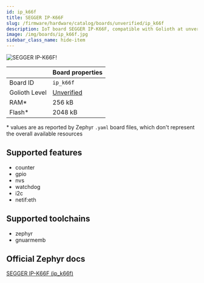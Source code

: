 ```yaml
---
id: ip_k66f
title: SEGGER IP-K66F
slug: /firmware/hardware/catalog/boards/unverified/ip_k66f
description: IoT board SEGGER IP-K66F, compatible with Golioth at unverified level.
image: /img/boards/ip_k66f.jpg
sidebar_class_name: hide-item
---
```


[//]: # (This is an auto-generated file, do not edit! Changes to it will be lost upon re-generation)

![SEGGER IP-K66F!](/img/boards/ip_k66f.jpg "SEGGER IP-K66F")

|                | Board properties     |
| -------------  | -------------------- |
| Board ID       | `ip_k66f` |
| Golioth Level  | [Unverified](/firmware/hardware#unverified-boards) |
| RAM*           | 256 kB |
| Flash*         | 2048 kB |

\* values are as reported by Zephyr `.yaml` board files, which don't represent the overall available resources



## Supported features

* counter
* gpio
* nvs
* watchdog
* i2c
* netif:eth

## Supported toolchains

* zephyr
* gnuarmemb

## Official Zephyr docs

[SEGGER IP-K66F (ip_k66f)](https://docs.zephyrproject.org/latest/boards/segger/ip_k66f/doc/index.html)
